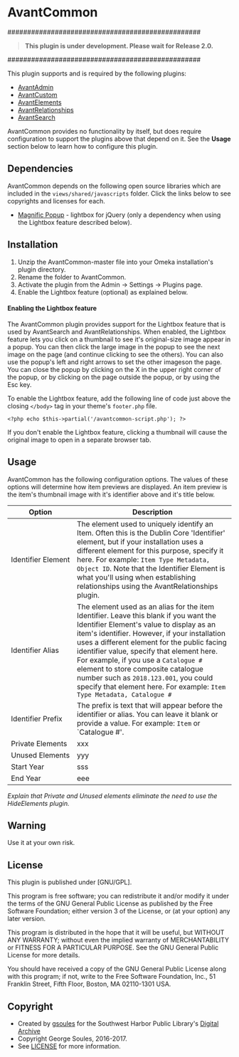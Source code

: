 # AvantCommon

#################################################

> **This plugin is under development. Please wait for Release 2.0.**

#################################################

This plugin supports and is required by the following plugins:
 
* [AvantAdmin](https://github.com/gsoules/AvantAdmin)
* [AvantCustom](https://github.com/gsoules/AvantCustom)
* [AvantElements](https://github.com/gsoules/AvantElements)
* [AvantRelationships](https://github.com/gsoules/AvantRelationships)
* [AvantSearch](https://github.com/gsoules/AvantSearch)
 
AvantCommon provides no functionality by itself, but does require configuration to support the plugins above
that depend on it. See the **Usage** section below to learn how to configure this plugin.

## Dependencies
AvantCommon depends on the following open source libraries which are included in the `views/shared/javascripts` folder.
Click the links below to see copyrights and licenses for each.

* [Magnific Popup](https://github.com/dimsemenov/Magnific-Popup/) - lightbox for jQuery (only a dependency when using the Lightbox
feature described below).

## Installation

1. Unzip the AvantCommon-master file into your Omeka installation's plugin directory.
1. Rename the folder to AvantCommon.
1. Activate the plugin from the Admin → Settings → Plugins page.
1. Enable the Lightbox feature (optional) as explained below.

#### Enabling the Lightbox feature

The AvantCommon plugin provides support for the Lightbox feature that is used by AvantSearch and AvantRelationships.
When enabled, the Lightbox feature lets you click on a thumbnail to see it's original-size image appear in a popup. You
can then click the large image in the popup to see the next image on the page (and continue clicking to see the others).
You can also use the popup's left and right arrows to set the other imageson the page. You can close the popup by
clicking on the X in the upper right corner of the popup, or by clicking on the page outside the popup, or by using the Esc key.

To enable the Lightbox feature, add the following line of code just above the closing `</body>` tag in your theme's `footer.php` file.

```
<?php echo $this->partial('/avantcommon-script.php'); ?>
```

 If you don't enable the Lightbox feature, clicking a thumbnail will cause the original image to open in a separate browser tab.

## Usage

AvantCommon has the following configuration options. The values of these options will determine how item previews are displayed.
An item preview is the item's thumbnail image with it's identifier above and it's title below.

Option | Description
--------|------------
Identifier&nbsp;Element |  The element used to uniquely identify an Item. Often this is the Dublin Core 'Identifier' element, but if your installation uses a different element for this purpose, specify it here. For example: `Item Type Metadata, Object ID`. Note that the Identifier Element is what you'll using when establishing relationships using the AvantRelationships plugin.
Identifier Alias | The element used as an alias for the item Identifier. Leave this blank if you want the Identifier Element's value to display as an item's identifier. However, if your installation uses a different element for the public facing identifier value, specify that element here. For example, if you use a `Catalogue #` element to store composite catalogue number such as `2018.123.001`, you could specify that element here. For example: `Item Type Metadata, Catalogue #`
Identifier Prefix | The prefix is text that will appear before the identifier or alias. You can leave it blank or provide a value. For example: `Item` or `Catalogue #'.
Private Elements | xxx
Unused&nbsp;Elements | yyy
Start Year | sss
End Year | eee

*Explain that Private and Unused elements eliminate the need to use the HideElements plugin.*

## Warning

Use it at your own risk.

##  License

This plugin is published under [GNU/GPL].

This program is free software; you can redistribute it and/or modify it under
the terms of the GNU General Public License as published by the Free Software
Foundation; either version 3 of the License, or (at your option) any later
version.

This program is distributed in the hope that it will be useful, but WITHOUT
ANY WARRANTY; without even the implied warranty of MERCHANTABILITY or FITNESS
FOR A PARTICULAR PURPOSE. See the GNU General Public License for more
details.

You should have received a copy of the GNU General Public License along with
this program; if not, write to the Free Software Foundation, Inc.,
51 Franklin Street, Fifth Floor, Boston, MA 02110-1301 USA.

Copyright
---------

* Created by [gsoules](https://github.com/gsoules) for the Southwest Harbor Public Library's [Digital Archive](http://swhplibrary.net/archive)
* Copyright George Soules, 2016-2017.
* See [LICENSE](https://github.com/gsoules/AvantRelationships/blob/master/LICENSE) for more information.

